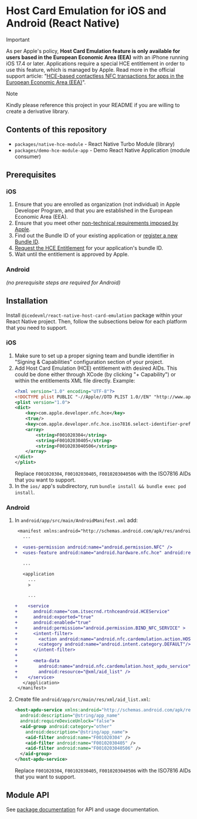 # Host Card Emulation for iOS and Android (React Native)

> [!IMPORTANT]  
> As per Apple's policy, **Host Card Emulation feature is only available for users based in the European
> Economic Area (EEA)** with an iPhone running iOS 17.4 or later. Applications require a special HCE entitlement
> in order to use this feature, which is managed by Apple. Read more in the official support article:
> "[HCE-based contactless NFC transactions for apps in the European Economic Area (EEA)](https://developer.apple.com/support/hce-transactions-in-apps/)".

> [!NOTE]  
> Kindly please reference this project in your README if you are willing to create a derivative library.

## Contents of this repository

* `packages/native-hce-module` - React Native Turbo Module (library)
* `packages/demo-hce-module-app` - Demo React Native Application (module consumer)

## Prerequisites
### iOS
1. Ensure that you are enrolled as organization (not individual) in Apple Developer Program, and that you are established in the European Economic Area (EEA).
2. Ensure that you meet other [non-technical requirements imposed by Apple](https://developer.apple.com/support/hce-transactions-in-apps/#requirements-and-availability).
3. Find out the Bundle ID of your existing application or [register a new Bundle ID](https://developer.apple.com/account/resources/identifiers/bundleId/add/bundle).
4. [Request the HCE Entitlement](https://developer.apple.com/contact/request/hce-entitlement/) for your application's bundle ID.
5. Wait until the entitlement is approved by Apple.

### Android
*(no prerequisite steps are required for Android)*


## Installation
Install `@icedevml/react-native-host-card-emulation` package within your React Native project. Then, follow the subsections below for each platform that you need to support.

### iOS
1. Make sure to set up a proper signing team and bundle identifier in "Signing & Capabilities" configuration section of your project.
2. Add Host Card Emulation (HCE) entitlement with desired AIDs. This could be done either through XCode (by clicking "+ Capability") or within the entitlements XML file directly. Example:
    ```xml
    <?xml version="1.0" encoding="UTF-8"?>
    <!DOCTYPE plist PUBLIC "-//Apple//DTD PLIST 1.0//EN" "http://www.apple.com/DTDs/PropertyList-1.0.dtd">
    <plist version="1.0">
    <dict>
        <key>com.apple.developer.nfc.hce</key>
        <true/>
        <key>com.apple.developer.nfc.hce.iso7816.select-identifier-prefixes</key>
        <array>
            <string>F001020304</string>
            <string>F00102030405</string>
            <string>F0010203040506</string>
        </array>
    </dict>
    </plist>
    ```
   Replace `F001020304`, `F00102030405`, `F0010203040506` with the ISO7816 AIDs that you want to support.
3. In the `ios/` app's subdirectory, run `bundle install && bundle exec pod install`.

### Android
1. In `android/app/src/main/AndroidManifest.xml` add:
   ```diff
    <manifest xmlns:android="http://schemas.android.com/apk/res/android">
      ...

   +  <uses-permission android:name="android.permission.NFC" />
   +  <uses-feature android:name="android.hardware.nfc.hce" android:required="true" />

      ...

      <application
        ...
        >

        ...
   
   +    <service
   +      android:name="com.itsecrnd.rtnhceandroid.HCEService"
   +      android:exported="true"
   +      android:enabled="true"
   +      android:permission="android.permission.BIND_NFC_SERVICE" >
   +      <intent-filter>
   +        <action android:name="android.nfc.cardemulation.action.HOST_APDU_SERVICE" />
   +        <category android:name="android.intent.category.DEFAULT"/>
   +      </intent-filter>
   +
   +      <meta-data
   +        android:name="android.nfc.cardemulation.host_apdu_service"
   +        android:resource="@xml/aid_list" />
   +    </service>
      </application>
    </manifest>
   ```
2. Create file `android/app/src/main/res/xml/aid_list.xml`:
   ```xml
   <host-apdu-service xmlns:android="http://schemas.android.com/apk/res/android"
     android:description="@string/app_name"
     android:requireDeviceUnlock="false">
     <aid-group android:category="other"
       android:description="@string/app_name">
       <aid-filter android:name="F001020304" />
       <aid-filter android:name="F00102030405" />
       <aid-filter android:name="F0010203040506" />
     </aid-group>
   </host-apdu-service>
   ```
   Replace `F001020304`, `F00102030405`, `F0010203040506` with the ISO7816 AIDs that you want to support.

## Module API

See [package documentation](https://github.com/icedevml/react-native-host-card-emulation/tree/master/packages/native-hce-module) for API and usage documentation.
